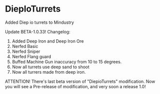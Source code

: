 # DiepIoTurrets
Added Diep io turrets to Mindustry

Update BETA-1.0.33!
Changelog:
1. Added Deep Iron and Deep Iron Ore
2. Nerfed Basic
3. Nerfed Sniper
4. Nerfed Flang guard
5. Buffed Machine Gun inaccuracy from 10 to 15 degrees.
6. Now all turrets use deep sand to shoot
7. Now all turrers made from deep iron.

ATTENTION!
There's last beta version of "DiepioTurrets" modification. Now you will see a Pre-release of modification, and very soon a release 1.0!
